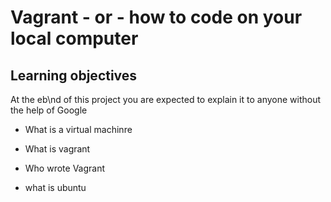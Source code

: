 # Vagrant - or - how to code on your local computer

## Learning objectives

At the eb\nd of this project  you are expected to explain it to anyone without the help of Google

* What is a virtual machinre

* What is vagrant

* Who wrote Vagrant

* what is ubuntu

